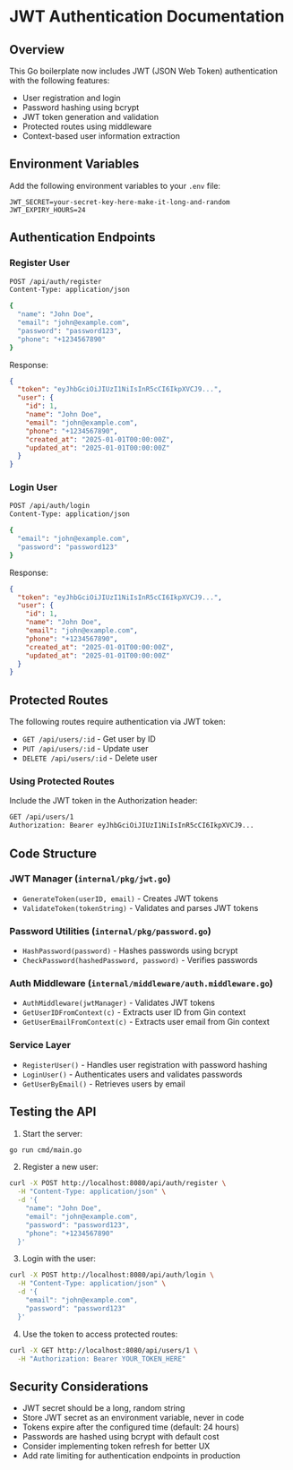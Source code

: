 # JWT Authentication Documentation

## Overview

This Go boilerplate now includes JWT (JSON Web Token) authentication with the following features:

- User registration and login
- Password hashing using bcrypt
- JWT token generation and validation
- Protected routes using middleware
- Context-based user information extraction

## Environment Variables

Add the following environment variables to your `.env` file:

```env
JWT_SECRET=your-secret-key-here-make-it-long-and-random
JWT_EXPIRY_HOURS=24
```

## Authentication Endpoints

### Register User
```bash
POST /api/auth/register
Content-Type: application/json

{
  "name": "John Doe",
  "email": "john@example.com", 
  "password": "password123",
  "phone": "+1234567890"
}
```

Response:
```json
{
  "token": "eyJhbGciOiJIUzI1NiIsInR5cCI6IkpXVCJ9...",
  "user": {
    "id": 1,
    "name": "John Doe",
    "email": "john@example.com",
    "phone": "+1234567890",
    "created_at": "2025-01-01T00:00:00Z",
    "updated_at": "2025-01-01T00:00:00Z"
  }
}
```

### Login User
```bash
POST /api/auth/login
Content-Type: application/json

{
  "email": "john@example.com",
  "password": "password123"
}
```

Response:
```json
{
  "token": "eyJhbGciOiJIUzI1NiIsInR5cCI6IkpXVCJ9...",
  "user": {
    "id": 1,
    "name": "John Doe", 
    "email": "john@example.com",
    "phone": "+1234567890",
    "created_at": "2025-01-01T00:00:00Z",
    "updated_at": "2025-01-01T00:00:00Z"
  }
}
```

## Protected Routes

The following routes require authentication via JWT token:

- `GET /api/users/:id` - Get user by ID
- `PUT /api/users/:id` - Update user
- `DELETE /api/users/:id` - Delete user

### Using Protected Routes

Include the JWT token in the Authorization header:

```bash
GET /api/users/1
Authorization: Bearer eyJhbGciOiJIUzI1NiIsInR5cCI6IkpXVCJ9...
```

## Code Structure

### JWT Manager (`internal/pkg/jwt.go`)
- `GenerateToken(userID, email)` - Creates JWT tokens
- `ValidateToken(tokenString)` - Validates and parses JWT tokens

### Password Utilities (`internal/pkg/password.go`)
- `HashPassword(password)` - Hashes passwords using bcrypt
- `CheckPassword(hashedPassword, password)` - Verifies passwords

### Auth Middleware (`internal/middleware/auth.middleware.go`)
- `AuthMiddleware(jwtManager)` - Validates JWT tokens
- `GetUserIDFromContext(c)` - Extracts user ID from Gin context
- `GetUserEmailFromContext(c)` - Extracts user email from Gin context

### Service Layer
- `RegisterUser()` - Handles user registration with password hashing
- `LoginUser()` - Authenticates users and validates passwords
- `GetUserByEmail()` - Retrieves users by email

## Testing the API

1. Start the server:
```bash
go run cmd/main.go
```

2. Register a new user:
```bash
curl -X POST http://localhost:8080/api/auth/register \
  -H "Content-Type: application/json" \
  -d '{
    "name": "John Doe",
    "email": "john@example.com",
    "password": "password123", 
    "phone": "+1234567890"
  }'
```

3. Login with the user:
```bash
curl -X POST http://localhost:8080/api/auth/login \
  -H "Content-Type: application/json" \
  -d '{
    "email": "john@example.com",
    "password": "password123"
  }'
```

4. Use the token to access protected routes:
```bash
curl -X GET http://localhost:8080/api/users/1 \
  -H "Authorization: Bearer YOUR_TOKEN_HERE"
```

## Security Considerations

- JWT secret should be a long, random string
- Store JWT secret as an environment variable, never in code
- Tokens expire after the configured time (default: 24 hours)
- Passwords are hashed using bcrypt with default cost
- Consider implementing token refresh for better UX
- Add rate limiting for authentication endpoints in production
